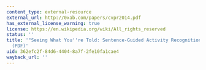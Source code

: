```yaml
---
content_type: external-resource
external_url: http://0xab.com/papers/cvpr2014.pdf
has_external_license_warning: true
license: https://en.wikipedia.org/wiki/All_rights_reserved
status: ''
title: '"Seeing What You''re Told: Sentence-Guided Activity Recognition in Video."
  (PDF)'
uid: 362efc2f-84d6-4404-8a7f-2fe10fa1cae4
wayback_url: ''
---
```

